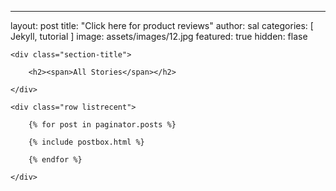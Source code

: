 ---
layout: post
title:  "Click here for product reviews"
author: sal
categories: [ Jekyll, tutorial ]
image: assets/images/12.jpg
featured: true
hidden: flase

<!-- Posts Index
================================================== -->
<section class="recent-posts">

    <div class="section-title">

        <h2><span>All Stories</span></h2>

    </div>

    <div class="row listrecent">

        {% for post in paginator.posts %}

        {% include postbox.html %}

        {% endfor %}

    </div>

</section>
